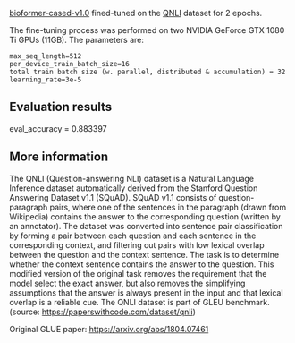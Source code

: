 [bioformer-cased-v1.0](https://huggingface.co/bioformers/bioformer-cased-v1.0) fined-tuned on the [QNLI](https://huggingface.co/datasets/glue) dataset for 2 epochs.

The fine-tuning process was performed on two NVIDIA GeForce GTX 1080 Ti GPUs (11GB). The parameters are:

```
max_seq_length=512
per_device_train_batch_size=16
total train batch size (w. parallel, distributed & accumulation) = 32
learning_rate=3e-5
```

## Evaluation results
eval_accuracy = 0.883397

## More information
The QNLI (Question-answering NLI) dataset is a Natural Language Inference dataset automatically derived from the Stanford Question Answering Dataset v1.1 (SQuAD). SQuAD v1.1 consists of question-paragraph pairs, where one of the sentences in the paragraph (drawn from Wikipedia) contains the answer to the corresponding question (written by an annotator). The dataset was converted into sentence pair classification by forming a pair between each question and each sentence in the corresponding context, and filtering out pairs with low lexical overlap between the question and the context sentence. The task is to determine whether the context sentence contains the answer to the question. This modified version of the original task removes the requirement that the model select the exact answer, but also removes the simplifying assumptions that the answer is always present in the input and that lexical overlap is a reliable cue. The QNLI dataset is part of GLEU benchmark.
(source: https://paperswithcode.com/dataset/qnli)

Original GLUE paper: https://arxiv.org/abs/1804.07461